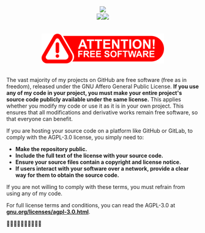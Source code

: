<div align="center">
  <img src="https://upload.wikimedia.org/wikipedia/commons/thumb/3/30/Stop_the_Genocide_in_Gaza.svg/250px-Stop_the_Genocide_in_Gaza.svg.png" /></br>  
  <img src="https://github-readme-stats.vercel.app/api?username=michaelkolesidis&count_private=true&show_icons=true&include_all_commits=true&hide_border=true&hide_title=true" /><img src="https://github-readme-stats.vercel.app/api/top-langs/?username=michaelkolesidis&langs_count=10&hide_title=true&hide_border=true&layout=compact" />
  </br>  
  </br>  
  </br>  
  <img src="attention-free-software.png" />
</div>  
</br>  

The vast majority of my projects on GitHub are free software (free as in freedom), released under the GNU Affero General Public License. **If you use any of my code in your project, you must make your entire project's source code publicly available under the same license.** This applies whether you modify my code or use it as it is in your own project. This ensures that all modifications and derivative works remain free software, so that everyone can benefit.

If you are hosting your source code on a platform like GitHub or GitLab, to comply with the AGPL-3.0 license, you simply need to:

- **Make the repository public.**
- **Include the full text of the license with your source code.**
- **Ensure your source files contain a copyright and license notice.**
- **If users interact with your software over a network, provide a clear way for them to obtain the source code.**

If you are not willing to comply with these terms, you must refrain from using any of my code.

For full license terms and conditions, you can read the AGPL-3.0 at [**gnu.org/licenses/agpl-3.0.html**](https://gnu.org/licenses/agpl-3.0.html).

🏴‍☠️🏳️‍⚧️🏳️‍🌈✊🏿🏴🍉
